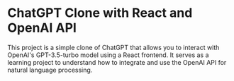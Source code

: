 # ChatGPT Clone with React and OpenAI API

This project is a simple clone of ChatGPT that allows you to interact with OpenAI's GPT-3.5-turbo model using a React frontend. It serves as a learning project to understand how to integrate and use the OpenAI API for natural language processing.
